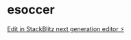 # esoccer

[Edit in StackBlitz next generation editor ⚡️](https://stackblitz.com/~/github.com/Lucasbfs/esoccer)